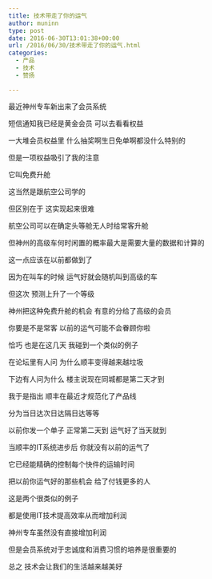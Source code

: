 ```yaml
---
title: 技术带走了你的运气
author: muninn
type: post
date: 2016-06-30T13:01:38+00:00
url: /2016/06/30/技术带走了你的运气.html
categories:
  - 产品
  - 技术
  - 赞扬

---
```

最近神州专车新出来了会员系统
  
短信通知我已经是黄金会员 可以去看看权益
  
一大堆会员权益里 什么抽奖啊生日免单啊都没什么特别的
  
但是一项权益吸引了我的注意
  
它叫免费升舱

这当然是跟航空公司学的
  
但区别在于 这实现起来很难
  
航空公司可以在确定头等舱无人时给常客升舱
  
但神州的高级车何时闲置的概率最大是需要大量的数据和计算的
  
这一点应该在以前都做到了
  
因为在叫车的时候 运气好就会随机叫到高级的车
  
但这次 预测上升了一个等级
  
神州把这种免费升舱的机会 有意的分给了高级的会员
  
你要是不是常客 以前的运气可能不会眷顾你啦

恰巧 也是在这几天 我碰到一个类似的例子
  
在论坛里有人问 为什么顺丰变得越来越垃圾
  
下边有人问为什么 楼主说现在同城都是第二天才到
  
我于是指出 顺丰在最近才规范化了产品线
  
分为当日达次日达隔日达等等
  
以前你发一个单子 正常第二天到 运气好了当天就到
  
当顺丰的IT系统进步后 你就没有以前的运气了
  
它已经能精确的控制每个快件的运输时间
  
把以前你运气好的那些机会 给了付钱更多的人

这是两个很类似的例子
  
都是使用IT技术提高效率从而增加利润
  
神州专车虽然没有直接增加利润
  
但是会员系统对于忠诚度和消费习惯的培养是很重要的

总之 技术会让我们的生活越来越美好